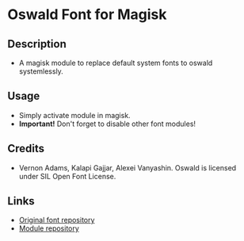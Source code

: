 # Oswald Font for Magisk

## Description
* A magisk module to replace default system fonts to oswald systemlessly.
## Usage
* Simply activate module in magisk.
* **Important!** Don't forget to disable other font modules!
## Credits
* Vernon Adams, Kalapi Gajjar, Alexei Vanyashin. Oswald is licensed under SIL Open Font License.
## Links
* [Original font repository](https://github.com/googlefonts/OswaldFont)
* [Module repository](https://github.com/ClockGen/MagiskOswaldFont)